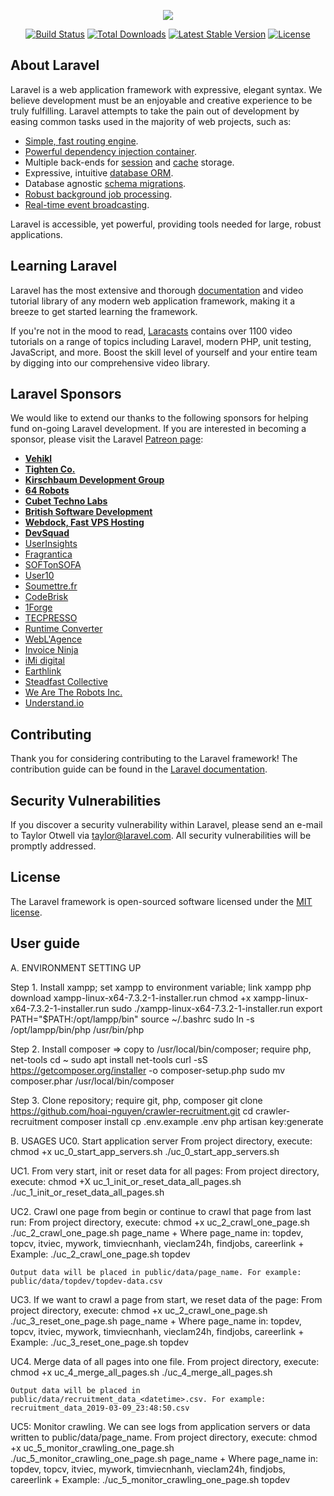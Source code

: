 <p align="center"><img src="https://laravel.com/assets/img/components/logo-laravel.svg"></p>

<p align="center">
<a href="https://travis-ci.org/laravel/framework"><img src="https://travis-ci.org/laravel/framework.svg" alt="Build Status"></a>
<a href="https://packagist.org/packages/laravel/framework"><img src="https://poser.pugx.org/laravel/framework/d/total.svg" alt="Total Downloads"></a>
<a href="https://packagist.org/packages/laravel/framework"><img src="https://poser.pugx.org/laravel/framework/v/stable.svg" alt="Latest Stable Version"></a>
<a href="https://packagist.org/packages/laravel/framework"><img src="https://poser.pugx.org/laravel/framework/license.svg" alt="License"></a>
</p>

## About Laravel

Laravel is a web application framework with expressive, elegant syntax. We believe development must be an enjoyable and creative experience to be truly fulfilling. Laravel attempts to take the pain out of development by easing common tasks used in the majority of web projects, such as:

- [Simple, fast routing engine](https://laravel.com/docs/routing).
- [Powerful dependency injection container](https://laravel.com/docs/container).
- Multiple back-ends for [session](https://laravel.com/docs/session) and [cache](https://laravel.com/docs/cache) storage.
- Expressive, intuitive [database ORM](https://laravel.com/docs/eloquent).
- Database agnostic [schema migrations](https://laravel.com/docs/migrations).
- [Robust background job processing](https://laravel.com/docs/queues).
- [Real-time event broadcasting](https://laravel.com/docs/broadcasting).

Laravel is accessible, yet powerful, providing tools needed for large, robust applications.

## Learning Laravel

Laravel has the most extensive and thorough [documentation](https://laravel.com/docs) and video tutorial library of any modern web application framework, making it a breeze to get started learning the framework.

If you're not in the mood to read, [Laracasts](https://laracasts.com) contains over 1100 video tutorials on a range of topics including Laravel, modern PHP, unit testing, JavaScript, and more. Boost the skill level of yourself and your entire team by digging into our comprehensive video library.

## Laravel Sponsors

We would like to extend our thanks to the following sponsors for helping fund on-going Laravel development. If you are interested in becoming a sponsor, please visit the Laravel [Patreon page](https://patreon.com/taylorotwell):

- **[Vehikl](https://vehikl.com/)**
- **[Tighten Co.](https://tighten.co)**
- **[Kirschbaum Development Group](https://kirschbaumdevelopment.com)**
- **[64 Robots](https://64robots.com)**
- **[Cubet Techno Labs](https://cubettech.com)**
- **[British Software Development](https://www.britishsoftware.co)**
- **[Webdock, Fast VPS Hosting](https://www.webdock.io/en)**
- **[DevSquad](https://devsquad.com)**
- [UserInsights](https://userinsights.com)
- [Fragrantica](https://www.fragrantica.com)
- [SOFTonSOFA](https://softonsofa.com/)
- [User10](https://user10.com)
- [Soumettre.fr](https://soumettre.fr/)
- [CodeBrisk](https://codebrisk.com)
- [1Forge](https://1forge.com)
- [TECPRESSO](https://tecpresso.co.jp/)
- [Runtime Converter](http://runtimeconverter.com/)
- [WebL'Agence](https://weblagence.com/)
- [Invoice Ninja](https://www.invoiceninja.com)
- [iMi digital](https://www.imi-digital.de/)
- [Earthlink](https://www.earthlink.ro/)
- [Steadfast Collective](https://steadfastcollective.com/)
- [We Are The Robots Inc.](https://watr.mx/)
- [Understand.io](https://www.understand.io/)

## Contributing

Thank you for considering contributing to the Laravel framework! The contribution guide can be found in the [Laravel documentation](https://laravel.com/docs/contributions).

## Security Vulnerabilities

If you discover a security vulnerability within Laravel, please send an e-mail to Taylor Otwell via [taylor@laravel.com](mailto:taylor@laravel.com). All security vulnerabilities will be promptly addressed.

## License

The Laravel framework is open-sourced software licensed under the [MIT license](https://opensource.org/licenses/MIT).


## User guide

A. ENVIRONMENT SETTING UP

Step 1. Install xampp; set xampp to environment variable; link xampp php
download xampp-linux-x64-7.3.2-1-installer.run
chmod +x xampp-linux-x64-7.3.2-1-installer.run
sudo ./xampp-linux-x64-7.3.2-1-installer.run
export PATH="$PATH:/opt/lampp/bin"
source ~/.bashrc
sudo ln -s /opt/lampp/bin/php /usr/bin/php


Step 2. Install composer => copy to /usr/local/bin/composer; require php, net-tools
cd ~
sudo apt install net-tools
curl -sS https://getcomposer.org/installer -o composer-setup.php
sudo mv composer.phar /usr/local/bin/composer


Step 3. Clone repository; require git, php, composer
git clone https://github.com/hoai-nguyen/crawler-recruitment.git
cd crawler-recruitment
composer install
cp .env.example .env 
php artisan key:generate


B. USAGES
UC0. Start application server From project directory, execute: 
	chmod +x uc_0_start_app_servers.sh
	./uc_0_start_app_servers.sh

UC1. From very start, init or reset data for all pages: From project directory, execute: 
	chmod +X uc_1_init_or_reset_data_all_pages.sh
	./uc_1_init_or_reset_data_all_pages.sh
	
UC2. Crawl one page from begin or continue to crawl that page from last run: From project directory, execute: 
	chmod +x uc_2_crawl_one_page.sh
	./uc_2_crawl_one_page.sh page_name
		+ Where page_name in: topdev, topcv, itviec, mywork, timviecnhanh, vieclam24h, findjobs, careerlink
		+ Example: ./uc_2_crawl_one_page.sh topdev
		
	Output data will be placed in public/data/page_name. For example: public/data/topdev/topdev-data.csv

UC3. If we want to crawl a page from start, we reset data of the page: From project directory, execute: 
	chmod +x uc_2_crawl_one_page.sh
	./uc_3_reset_one_page.sh page_name
		+ Where page_name in: topdev, topcv, itviec, mywork, timviecnhanh, vieclam24h, findjobs, careerlink
		+ Example: ./uc_3_reset_one_page.sh topdev
	
UC4. Merge data of all pages into one file. From project directory, execute: 
	chmod +x uc_4_merge_all_pages.sh
	./uc_4_merge_all_pages.sh
		
	Output data will be placed in public/data/recruitment_data_<datetime>.csv. For example: recruitment_data_2019-03-09_23:48:50.csv

UC5: Monitor crawling. We can see logs from application servers or data written to public/data/page_name.
	From project directory, execute: 
		chmod +x uc_5_monitor_crawling_one_page.sh
		./uc_5_monitor_crawling_one_page.sh page_name
			+ Where page_name in: topdev, topcv, itviec, mywork, timviecnhanh, vieclam24h, findjobs, careerlink
			+ Example: ./uc_5_monitor_crawling_one_page.sh topdev
	

